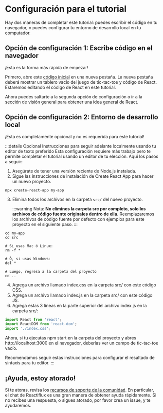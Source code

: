 # Configuración para el tutorial
Hay dos maneras de completar este tutorial: puedes escribir el código en tu navegador, o puedes configurar tu entorno de desarrollo local en tu computador.

## Opción de configuración 1: Escribe código en el navegador
¡Esta es la forma más rápida de empezar!

Primero, abre este [código inicial](https://codepen.io/gaearon/pen/oWWQNa?editors=0010) en una nueva pestaña. La nueva pestaña deberá mostrar un tablero vacío del juego de tic-tac-toe y código de React. Estaremos editando el código de React en este tutorial.

Ahora puedes saltarte a la segunda opción de configuración o ir a la sección de visión general para obtener una idea general de React.

## Opción de configuración 2: Entorno de desarrollo local
¡Esta es completamente opcional y no es requerida para este tutorial!

:::details Opcional Instrucciones para seguir adelante localmente usando tu editor de texto preferido
Esta configuración requiere más trabajo pero te permite completar el tutorial usando un editor de tu elección. Aquí los pasos a seguir:

1. Asegúrate de tener una versión reciente de Node.js instalada.
2. Sigue las instrucciones de instalación de Create React App para hacer un nuevo proyecto.

```
npx create-react-app my-app
```

3. Elimina todos los archivos en la carpeta `src/` del nuevo proyecto.

    :::warning Nota:
    **No elimines la carpeta src por completo, solo los archivos de código fuente originales dentro de ella**. Reemplazaremos los archivos de código fuente por defecto con ejemplos para este proyecto en el siguiente paso.
    :::

```
cd my-app
cd src

# Si usas Mac ó Linux:
rm -f *

# Ó, si usas Windows:
del *

# Luego, regresa a la carpeta del proyecto
cd ..
```

4. Agrega un archivo llamado index.css en la carpeta src/ con este código CSS.
5. Agrega un archivo llamado index.js en la carpeta src/ con este código JS.
6. Agrega estas 3 líneas en la parte superior del archivo index.js en la carpeta src/:

```js
import React from 'react';
import ReactDOM from 'react-dom';
import './index.css';
```

Ahora, si tu ejecutas npm start en la carpeta del proyecto y abres http://localhost:3000 en el navegador, deberías ver un campo de tic-tac-toe vacío.

Recomendamos seguir estas instrucciones para configurar el resaltado de sintaxis para tu editor.
:::

## ¡Ayuda, estoy atorado!
Si te atoras, revisa los [recursos de soporte de la comunidad](https://es.reactjs.org/community/support.html). En particular, el chat de Reactiflux es una gran manera de obtener ayuda rápidamente. Si no recibes una respuesta, o sigues atorado, por favor crea un issue, y te ayudaremos.
